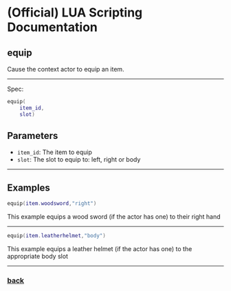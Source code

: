 
# (Official) LUA Scripting Documentation

## equip

Cause the context actor to equip an item.

___

Spec:

```lua
equip(
	item_id,
	slot)
```

## Parameters

- `item_id`: The item to equip
- `slot`: The slot to equip to: left, right or body

___

## Examples

```lua
equip(item.woodsword,"right")
```

This example equips a wood sword (if the actor has one) to their right hand

___

```lua
equip(item.leatherhelmet,"body")
```

This example equips a leather helmet (if the actor has one) to the appropriate body slot

___

### [back](../other)
